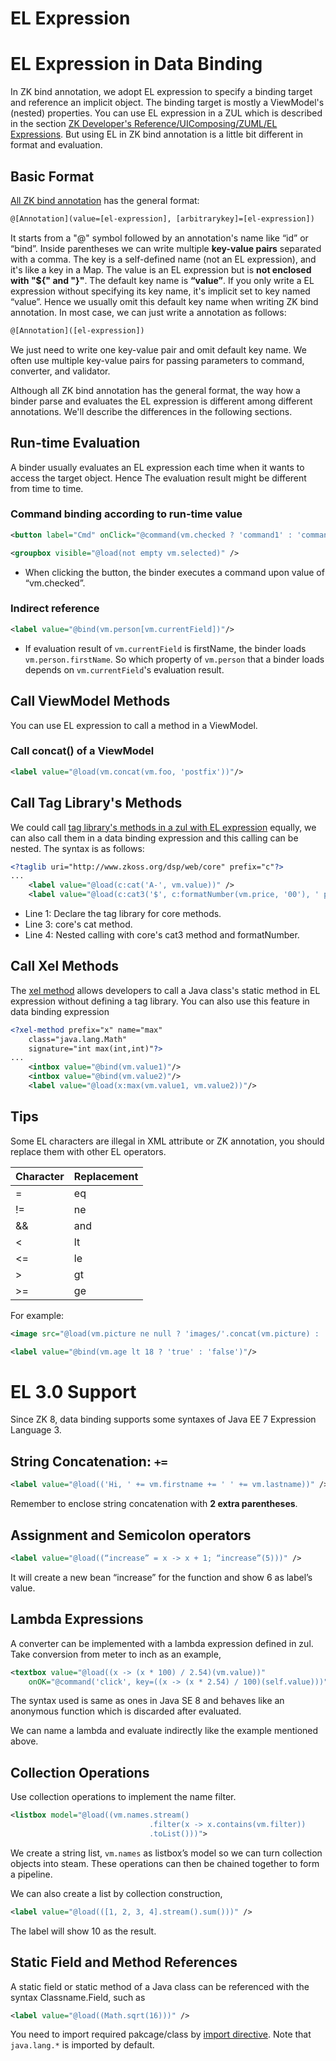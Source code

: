 # EL Expression

EL Expression in Data Binding
=============================
In ZK bind annotation, we adopt EL expression to specify a binding target and reference an implicit object. The binding target is mostly a ViewModel's (nested) properties. You can use EL expression in a ZUL
which is described in the section [ZK Developer's Reference/UIComposing/ZUML/EL Expressions]({{site.baseurl}}/zk_dev_ref/ui_composing/el_expressions). But using EL in ZK bind annotation is a little bit different in format and evaluation.

Basic Format
------------
[ All ZK bind annotation](../syntax/data_binding.html) has the general format:
```xml
@[Annotation](value=[el-expression], [arbitrarykey]=[el-expression])
```
It starts from a "@" symbol followed by an annotation's name like “id” or “bind”. Inside parentheses we can write multiple **key-value pairs** separated with a comma. The key is a self-defined name (not an EL
expression), and it's like a key in a Map. The value is an EL expression but is **not enclosed with "${" and "}"**. The default key name is **“value”**. If you only write a EL expression without specifying its key name, it's implicit set to key named “value”. Hence we usually omit this default key name when writing ZK bind annotation. In most case, we can just write a annotation as follows:
```xml
@[Annotation]([el-expression])
```
We just need to write one key-value pair and omit default key name. We often use multiple key-value pairs for passing parameters to command, converter, and validator.

Although all ZK bind annotation has the general format, the way how a binder parse and evaluates the EL expression is different among different annotations. We'll describe the differences in the following sections.

Run-time Evaluation
-------------------
A binder usually evaluates an EL expression each time when it wants to access the target object. Hence The evaluation result might be different from time to time.

### Command binding according to run-time value
```xml
<button label="Cmd" onClick="@command(vm.checked ? 'command1' : 'command2')" />

<groupbox visible="@load(not empty vm.selected)" />
```
* When clicking the button, the binder executes a command upon value of “vm.checked”.

### Indirect reference
```xml
<label value="@bind(vm.person[vm.currentField])"/>
```
- If evaluation result of `vm.currentField` is firstName, the binder loads `vm.person.firstName`. So which property of `vm.person` that a binder loads depends on `vm.currentField`'s evaluation result.

Call ViewModel Methods
----------------------
You can use EL expression to call a method in a ViewModel.
### Call concat() of a ViewModel
```xml
<label value="@load(vm.concat(vm.foo, 'postfix'))"/>
```

Call Tag Library's Methods
--------------------------
We could call [tag library's methods in a zul with EL expression]({{site.baseurl}}/zuml_ref/zuml/processing_instructions/taglib) equally, we can also call them in a data binding expression and this calling can be nested. The syntax is as follows:
```xml
<?taglib uri="http://www.zkoss.org/dsp/web/core" prefix="c"?>
...
    <label value="@load(c:cat('A-', vm.value))" />
    <label value="@load(c:cat3('$', c:formatNumber(vm.price, '00'), ' per person'))" />
```
* Line 1: Declare the tag library for core methods.
* Line 3: core's cat method.
* Line 4: Nested calling with core's cat3 method and formatNumber.

Call Xel Methods
----------------------
The [xel method]({{site.baseurl}}/zuml_ref/zuml/processing_instructions/xel-method) allows developers to call a Java class's static method in EL expression without defining a tag library. You can also use this feature in data binding expression
```xml
<?xel-method prefix="x" name="max"
    class="java.lang.Math"
    signature="int max(int,int)"?>
...
    <intbox value="@bind(vm.value1)"/>
    <intbox value="@bind(vm.value2)"/>
    <label value="@load(x:max(vm.value1, vm.value2))"/>
```

Tips
----------------
Some EL characters are illegal in XML attribute or ZK annotation, you should replace them with other EL operators.

| Character | Replacement |
| -- | -- |
| = | eq |
| != | ne |
| && | and |
| < | lt |
| <= | le |
| > | gt |
| >= | ge |
For example:
```xml
<image src="@load(vm.picture ne null ? 'images/'.concat(vm.picture) : 'images/NoImage.png')"/>

<label value="@bind(vm.age lt 18 ? 'true' : 'false')"/>
```

# EL 3.0 Support
Since ZK 8, data binding supports some syntaxes of Java EE 7 Expression Language 3.

## String Concatenation: `+=`


```xml
<label value="@load(('Hi, ' += vm.firstname += ' ' += vm.lastname))" />
```

Remember to enclose string concatenation with **2 extra parentheses**.


## Assignment and Semicolon operators

```xml
<label value="@load((“increase” = x -> x + 1; “increase”(5)))" />
```
It will create a new bean “increase” for the function and show 6 as label’s value.


## Lambda Expressions
A converter can be implemented with a lambda expression defined in zul. Take conversion from meter to inch as an example,

```xml
<textbox value="@load((x -> (x * 100) / 2.54)(vm.value))" 
    onOK="@command('click', key=((x -> (x * 2.54) / 100)(self.value)))" />
```

The syntax used is same as ones in Java SE 8 and behaves like an anonymous function which is discarded after evaluated.

We can name a lambda and evaluate indirectly like the example mentioned above.

## Collection Operations

Use collection operations to implement the name filter.

```xml
<listbox model="@load((vm.names.stream()
                               .filter(x -> x.contains(vm.filter))
                               .toList()))">
```

We create a string list, `vm.names` as listbox’s model so we can turn collection objects into steam. These operations can then be chained together to form a pipeline.

We can also create a list by collection construction,

```xml
<label value="@load(([1, 2, 3, 4].stream().sum()))" />
```
The label will show 10 as the result.


## Static Field and Method References

A static field or static method of a Java class can be referenced with the syntax Classname.Field, such as

```xml
<label value="@load((Math.sqrt(16)))" />
```
You need to import required pakcage/class by [import directive](zuml_ref/zuml/processing_instructions/import).
Note that `java.lang.*` is imported by default. 
